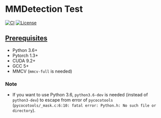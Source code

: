 # MMDetection Test

[![CI](https://github.com/gatheluck/sandbox/workflows/CI/badge.svg)](https://github.com/gatheluck/MmdetectionTest/actions?query=workflow%3ACI)
[![License](https://img.shields.io/github/license/gatheluck/MmdetectionTest?color=green)](LICENSE)

## [Prerequisites](https://mmdetection.readthedocs.io/en/latest/get_started.html#)
- Python 3.6+
- Pytorch 1.3+
- CUDA 9.2+
- GCC 5+
- MMCV (`mmcv-full` is needed)

### Note
- If you want to use Python 3.6, `python3.6-dev` is needed  (instead of `python3-dev`) to escape from error of `pycocotools` (`pycocotools/_mask.c:6:10: fatal error: Python.h: No such file or directory`).